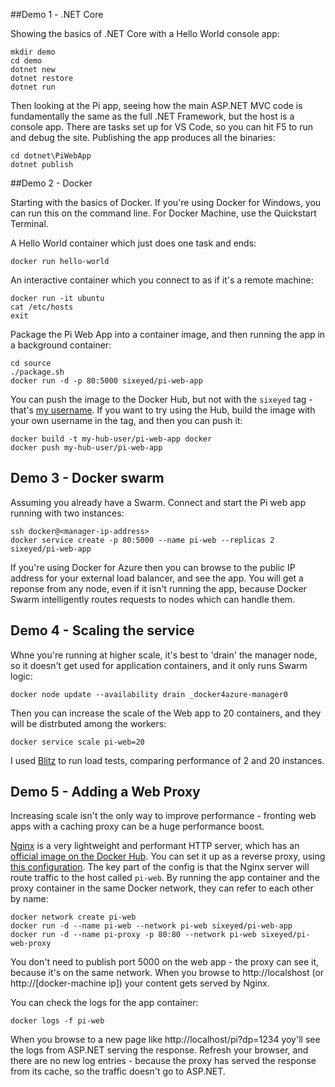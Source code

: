 
##Demo 1 - .NET Core

Showing the basics of .NET Core with a Hello World console app:

```
mkdir demo 
cd demo
dotnet new
dotnet restore 
dotnet run
```

Then looking at the Pi app, seeing how the main ASP.NET MVC code is fundamentally the same as the full .NET Framework, but the host is a console app. There are tasks set up for VS Code, so you can hit F5 to run and debug the site. Publishing the app produces all the binaries:

```
cd dotnet\PiWebApp
dotnet publish
```


##Demo 2 - Docker

Starting with the basics of Docker. If you're using Docker for Windows, you can run this on the command line. For Docker Machine, use the Quickstart Terminal.

A Hello World container which just does one task and ends:

```
docker run hello-world
```

An interactive container which you connect to as if it's a remote machine:

```
docker run -it ubuntu
cat /etc/hosts
exit
```

Package the Pi Web App into a container image, and then running the app in a background container:

```
cd source
./package.sh
docker run -d -p 80:5000 sixeyed/pi-web-app
```

You can push the image to the Docker Hub, but not with the `sixeyed` tag - that's [my username](https://hub.docker.com/u/sixeyed/). If you want to try using the Hub, build the image with your own username in the tag, and then you can push it:

```
docker build -t my-hub-user/pi-web-app docker
docker push my-hub-user/pi-web-app
```


## Demo 3 - Docker swarm

Assuming you already have a Swarm. Connect and start the Pi web app running with two instances:

```
ssh docker@<manager-ip-address>
docker service create -p 80:5000 --name pi-web --replicas 2 sixeyed/pi-web-app
```

If you're using Docker for Azure then you can browse to the public IP address for your external load balancer, and see the app. You will get a reponse from any node, even if it isn't running the app, because Docker Swarm intelligently routes requests to nodes which can handle them.


## Demo 4 - Scaling the service

Whne you're running at higher scale, it's best to 'drain' the manager node, so it doesn't get used for application containers, and it only runs Swarm logic:

```
docker node update --availability drain _docker4azure-manager0
```

Then you can increase the scale of the Web app to 20 containers, and they will be distrbuted among the workers:

```
docker service scale pi-web=20
```

I used [Blitz](http://blitz.io) to run load tests, comparing performance of 2 and 20 instances.



## Demo 5 - Adding a Web Proxy

Increasing scale isn't the only way to improve performance - fronting web apps with a caching proxy can be a huge performance boost. 

[Nginx](http://nginx.org/) is a very lightweight and performant HTTP server, which has an [official image on the Docker Hub](https://hub.docker.com/_/nginx/). You can set it up as a reverse proxy, using [this configuration](proxy/nginx.conf). The key part of the config is that the Nginx server will route traffic to the host called `pi-web`. By running the app container and the proxy container in the same Docker network, they can refer to each other by name:

```
docker network create pi-web
docker run -d --name pi-web --network pi-web sixeyed/pi-web-app
docker run -d --name pi-proxy -p 80:80 --network pi-web sixeyed/pi-web-proxy
```

You don't need to publish port 5000 on the web app - the proxy can see it, because it's on the same network. When you browse to http://localshost (or http://[docker-machine ip]) your content gets served by Nginx.

You can check the logs for the app container:

```
docker logs -f pi-web
```

When you browse to a new page like http://localhost/pi?dp=1234 yoy'll see the logs from ASP.NET serving the response. Refresh your browser, and there are no new log entries - because the proxy has served the response from its cache, so the traffic doesn't go to ASP.NET.
